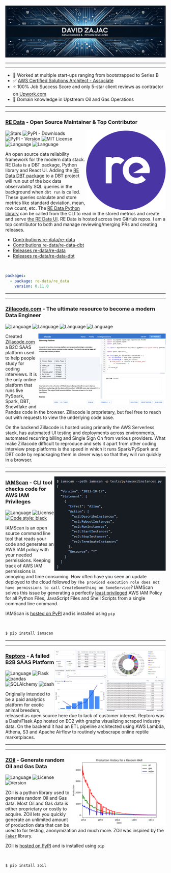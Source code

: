<p align="center">
  <img width="auto" src="github_header.jpg" alt="Header">
</p>


---
---
 - 💪 Worked at multiple start-ups ranging from bootstrapped to Series B
 - ✅ [AWS Certified Solutions Architect -  Associate](awssa.pdf)
 - ⭐ 100% Job Success Score and only 5-star client reviews as contractor on [Upwork.com](https://www.upwork.com/freelancers/~01c133ff8ee4686b95)
 - 👷 Domain knowledge in Upstream Oil and Gas Operations

---
---

### [RE Data](https://github.com/re-data/re-data) - Open Source Maintainer & Top Contributor

<p>
  <a href="https://github.com/re-data/re-data"><img width="250" align='right' src="redata_logo.svg"></a>
</p>

![Stars](https://img.shields.io/github/stars/re-data/re-data?style=social)
![PyPI - Downloads](https://img.shields.io/pypi/dm/re-data)
![PyPI - Version](https://img.shields.io/pypi/v/re-data)
![MIT License](https://img.shields.io/badge/License-MIT-informational?style=flat)
![Language](https://img.shields.io/badge/Language-Python-informational?style=flat)
![Language](https://img.shields.io/badge/Language-DBT-informational?style=flat)

An open source data reliability framework for the modern data stack. RE Data is a DBT package, Python library and React UI. Adding the [RE Data DBT package](https://hub.getdbt.com/re-data/re_data/latest) to a DBT project will run out of the box data observability SQL queries in the background when `dbt run` is called. These queries calculate and store metrics like standard deviation, mean, row count, etc. The [RE Data Python library](https://pypi.org/project/re-data) can be called from the CLI to read in the stored metrics and create and serve [the RE Data UI](https://docs.getre.io/ui-latest/#/graph). RE Data is hosted across two GitHub repos. I am a top contributor to both and manage reviewing/merging PRs and creating releases.
- [Contributions re-data/re-data](https://github.com/re-data/re-data/commits?author=davidzajac1)
- [Contributions re-data/re-data-dbt](https://github.com/re-data/dbt-re-data/commits?author=davidzajac1)
- [Releases re-data/re-data](https://github.com/re-data/dbt-re-data/releases)
- [Releases re-data/re-data-dbt](https://github.com/re-data/re-data/releases)

<br />

```yaml
packages:
  - package: re-data/re_data
    version: 0.11.0
```

---
---

### [Zillacode.com](https://zillacode.com) - The ultimate resource to become a modern Data Engineer
![Language](https://img.shields.io/badge/Language-PySpark-informational?style=flat)
![Language](https://img.shields.io/badge/Language-Spark-informational?style=flat)
![Language](https://img.shields.io/badge/Language-DBT-informational?style=flat)
![Language](https://img.shields.io/badge/Language-SnowSQL-informational?style=flat)

<p>
  <a href="https://zillacode.com/ide/1"><img width="400" align='right' src="zillacode.jpeg"></a>
</p>

Created [Zillacode.com](https://zillacode.com) a B2C SAAS platform used to help people study for coding interviews. It is the only online platform that runs live PySpark, Spark, DBT, Snowflake and Pandas code in the browser. Zillacode is proprietary, but feel free to reach out with requests to view the underlying code base. 

On the backend Zillacode is hosted using primarily the AWS Serverless stack, has automated UI testing and deployments across environments, automated recurring billing and Single Sign On from various providers. What make Zillacode difficult to reproduce and sets it apart from other coding interview prep platforms is the speed in which it runs Spark/PySpark and DBT code by repackaging them in clever ways so that they will run quickly in a browser.

---
---

<p>
  <a href="https://github.com/davidzajac1/iamscan"><img width="350" align='right' src="iamscan_snapshot.PNG"></a>
</p>


### [IAMScan](https://github.com/davidzajac1/iamscan) - CLI tool checks code for AWS IAM Privileges
![Language](https://img.shields.io/badge/Language-Python-informational?style=flat)
![License](https://img.shields.io/badge/License-MIT-informational?style=flat)
[![Code style: black](https://img.shields.io/badge/code%20style-black-000000.svg)](https://github.com/psf/black)

IAMScan is an open source command line tool that reads your code and generates an AWS IAM policy with your needed permissions. Keeping track of AWS IAM permissions is annoying and time consuming. How often have you seen an update deployed to the cloud followed by `The provided execution role does not have permissions to call CreateSomething on SomeService`? IAMScan solves this issue by generating a perfectly [least privileged](https://docs.aws.amazon.com/IAM/latest/UserGuide/best-practices.html#grant-least-privilege) AWS IAM Policy for all Python Files, JavaScript Files and Shell Scripts from a single command line command.

IAMScan is [hosted on PyPI](https://pypi.org/project/iamscan/) and is installed using `pip`

<br />

```bash
$ pip install iamscan
```

---
---

<p>
  <a href="https://github.com/davidzajac1/Reptoro"><img width="350" align='right' src="reptoro-dashboard.JPG"></a>
</p>


### [Reptoro](https://github.com/davidzajac1/Reptoro) - A failed B2B SAAS Platform
![Language](https://img.shields.io/badge/Language-Python-success?style=flat)
![Flask](https://img.shields.io/badge/Flask-v2.0.1-informational?style=flat)
![pandas](https://img.shields.io/badge/pandas-v1.3.3-informational?style=flat)
![SQLAlchemy](https://img.shields.io/badge/SQLAlchemy-v1.4.23-informational?style=flat)
![dash](https://img.shields.io/badge/dash-v2.0.0-informational?style=flat)

Originally intended to be a paid analytics platform for exotic animal breeders, released as open source here due to lack of customer interest. Reptoro was a Dash/Flask App hosted on EC2 with graphs visualizing scraped industry data. On the backend it had an ETL pipeline architected using AWS Lambda, Athena, S3 and Apache Airflow to routinely webscrape online reptile marketplaces.

---
---

<p>
  <a href="https://github.com/davidzajac1/zoil"><img width="300" align='right' src="example_well.png"></a>
</p>


### [ZOil](https://github.com/davidzajac1/zoil) - Generate random Oil and Gas Data
![Language](https://img.shields.io/badge/Language-Python-success?style=flat)
![License](https://img.shields.io/badge/License-MIT-informational?style=flat)
![Version](https://img.shields.io/badge/Version-0.0.4-informational?style=flat)

ZOil is a python library used to generate random Oil and Gas data. Most Oil and Gas data is either proprietary or costly to acquire. ZOil lets you quickly generate an unlimited amount of production data that can be used to for testing, anonymization and much more. ZOil was inspired by the [`Faker`](https://github.com/joke2k/faker) library. 

ZOil is [hosted on PyPI](https://pypi.org/project/zoil/) and is installed using `pip`

<br />

```bash
$ pip install zoil
```
